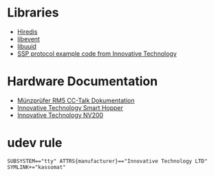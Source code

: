# Libraries

 - [Hiredis][hiredis]
 - [libevent][libevent]
 - [libuuid][libuuid]
 - [SSP protocol example code from Innovative Technology][itl]

# Hardware Documentation

 - [Münzprüfer RM5 CC-Talk Dokumentation][rm5]
 - [Innovative Technology Smart Hopper][itl-sh]
 - [Innovative Technology NV200][itl-nv200]

# udev rule
``SUBSYSTEM=="tty" ATTRS{manufacturer}=="Innovative Technology LTD" SYMLINK+="kassomat"``

[hiredis]: https://github.com/redis/hiredis
[libevent]: http://libevent.org
[libuuid]: http://sourceforge.net/projects/libuuid
[itl]: http://innovative-technology.com
[itl-sh]: http://innovative-technology.com/images/pdocuments/manuals/SMART_Hopper_manual_set.zip
[itl-nv200]: http://innovative-technology.com/images/pdocuments/manuals/NV200%20manual%20set.zip
[rm5]: http://www.aus.at/download/RM5german.pdf
